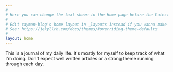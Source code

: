 ```yaml
---
#
# Here you can change the text shown in the Home page before the Latest Posts section.
#
# Edit cayman-blog's home layout in _layouts instead if you wanna make some changes
# See: https://jekyllrb.com/docs/themes/#overriding-theme-defaults
#
layout: home
---
```


This is a journal of my daily life. It's mostly for myself to keep track of what I'm doing. Don't expect well written articles or a strong theme running through each day.
